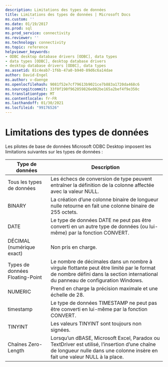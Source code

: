 ```yaml
---
description: Limitations des types de données
title: Limitations des types de données | Microsoft Docs
ms.custom: ''
ms.date: 01/19/2017
ms.prod: sql
ms.prod_service: connectivity
ms.reviewer: ''
ms.technology: connectivity
ms.topic: reference
helpviewer_keywords:
- ODBC desktop database drivers [ODBC], data types
- data types [ODBC], desktop database drivers
- desktop database drivers [ODBC], data types
ms.assetid: 81c4eab7-1f6b-47a0-b940-89d6c6a14dae
author: David-Engel
ms.author: v-daenge
ms.openlocfilehash: 9081f52e7cf79613b9021ce7b883a1720da468c6
ms.sourcegitcommit: 33f0f190f962059826e002be165a2bef4f9e350c
ms.translationtype: MT
ms.contentlocale: fr-FR
ms.lasthandoff: 01/30/2021
ms.locfileid: "99176526"
---
```

# <a name="data-type-limitations"></a>Limitations des types de données
Les pilotes de base de données Microsoft ODBC Desktop imposent les limitations suivantes sur les types de données :  
  
|Type de données|Description|  
|---------------|-----------------|  
|Tous les types de données|Les échecs de conversion de type peuvent entraîner la définition de la colonne affectée avec la valeur NULL.|  
|BINARY|La création d’une colonne binaire de longueur nulle retourne en fait une colonne binaire de 255 octets.|  
|DATE|Le type de données DATE ne peut pas être converti en un autre type de données (ou lui-même) par la fonction CONVERT.|  
|DÉCIMAL (numérique exact)|Non pris en charge.|  
|Types de données Floating-Point|Le nombre de décimales dans un nombre à virgule flottante peut être limité par le format de nombre défini dans la section international du panneau de configuration Windows.|  
|NUMERIC|Prend en charge la précision maximale et une échelle de 28.|  
|timestamp|Le type de données TIMESTAMP ne peut pas être converti en lui-même par la fonction CONVERT.|  
|TINYINT|Les valeurs TINYINT sont toujours non signées.|  
|Chaînes Zero-Length|Lorsqu’un dBASE, Microsoft Excel, Paradox ou TextDriver est utilisé, l’insertion d’une chaîne de longueur nulle dans une colonne insère en fait une valeur NULL à la place.|

